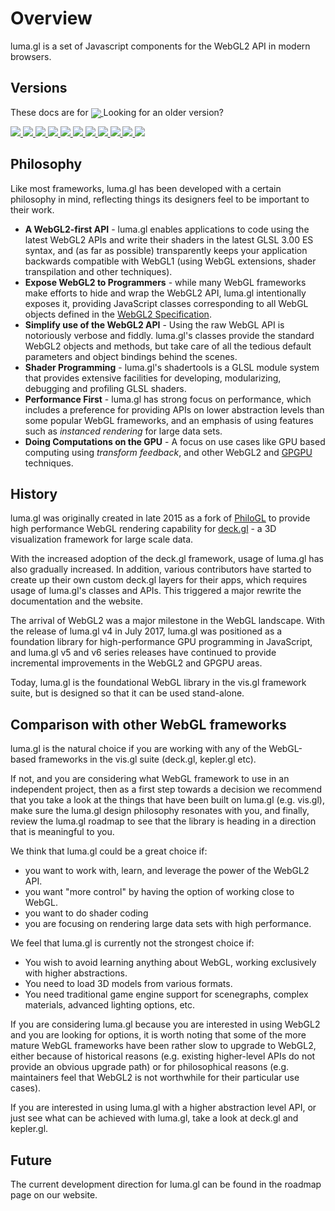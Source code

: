# Overview

luma.gl is a set of Javascript components for the WebGL2 API in modern browsers.


## Versions

These docs are for
<a href="https://github.com/uber/luma.gl/blob/7.0-release/docs">
  <img style="margin-bottom: -4px" src="https://img.shields.io/badge/luma.gl-v7.0-brightgreen.svg?style=flat-square" />
</a> Looking for an older version?

<a href="https://github.com/uber/luma.gl/blob/6.3-release/docs">
  <img src="https://img.shields.io/badge/v-6.3-green.svg?style=flat-square" />
</a>
<a href="https://github.com/uber/luma.gl/blob/6.2-release/docs">
  <img src="https://img.shields.io/badge/v-6.2-green.svg?style=flat-square" />
</a>
<a href="https://github.com/uber/luma.gl/blob/6.1-release/docs">
  <img src="https://img.shields.io/badge/v-6.1-green.svg?style=flat-square" />
</a>
<a href="https://github.com/uber/luma.gl/blob/6.0-release/docs">
  <img src="https://img.shields.io/badge/v-6.0-green.svg?style=flat-square" />
</a>
<a href="https://github.com/uber/luma.gl/blob/5.3-release/docs">
  <img src="https://img.shields.io/badge/v-5.3-green.svg?style=flat-square" />
</a>
<a href="https://github.com/uber/luma.gl/blob/5.2-release/docs">
  <img src="https://img.shields.io/badge/v-5.2-green.svg?style=flat-square" />
</a>
<a href="https://github.com/uber/luma.gl/blob/5.1-release/docs">
  <img src="https://img.shields.io/badge/v-5.1-green.svg?style=flat-square" />
</a>
<a href="https://github.com/uber/luma.gl/blob/5.0-release/docs">
  <img src="https://img.shields.io/badge/v-5.0-green.svg?style=flat-square" />
</a>
<a href="https://github.com/uber/luma.gl/blob/4.1-release/docs">
  <img src="https://img.shields.io/badge/v-4.1-green.svg?style=flat-square" />
</a>
<a href="https://github.com/uber/luma.gl/blob/4.0-release/docs">
  <img src="https://img.shields.io/badge/v-4.0-green.svg?style=flat-square" />
</a>
<a href="https://github.com/uber/luma.gl/tree/3.0-release/docs">
  <img src="https://img.shields.io/badge/v-3.0-green.svg?style=flat-square" />
</a>



## Philosophy

Like most frameworks, luma.gl has been developed with a certain philosophy in mind, reflecting things its designers feel to be important to their work.

- **A WebGL2-first API** - luma.gl enables applications to code using the latest WebGL2 APIs and write their shaders in the latest GLSL 3.00 ES syntax, and (as far as possible) transparently keeps your application backwards compatible with WebGL1 (using WebGL extensions, shader transpilation and other techniques).
- **Expose WebGL2 to Programmers** - while many WebGL frameworks make efforts to hide and wrap the WebGL2 API, luma.gl intentionally exposes it, providing JavaScript classes corresponding to all WebGL objects defined in the [WebGL2 Specification](https://www.khronos.org/registry/webgl/specs/latest/2.0/).
- **Simplify use of the WebGL2 API** - Using the raw WebGL API is notoriously verbose and fiddly. luma.gl's classes provide the standard WebGL2 objects and methods, but take care of all the tedious default parameters and object bindings behind the scenes.
- **Shader Programming** - luma.gl's shadertools is a GLSL module system that provides extensive facilities for developing, modularizing, debugging and profiling GLSL shaders.
- **Performance First** - luma.gl has strong focus on performance, which includes a preference for providing APIs on lower abstraction levels than some popular WebGL frameworks, and an emphasis of using features such as *instanced rendering* for large data sets.
- **Doing Computations on the GPU** - A focus on use cases like GPU based computing using *transform feedback*, and other WebGL2 and [GPGPU](https://en.wikipedia.org/wiki/General-purpose_computing_on_graphics_processing_units) techniques.


## History

luma.gl was originally created in late 2015 as a fork of [PhiloGL](https://github.com/philogb/philogl) to provide high performance WebGL rendering capability for [deck.gl](https://github.com/uber/deck.gl) - a 3D visualization framework for large scale data.

With the increased adoption of the deck.gl framework, usage of luma.gl has also gradually increased. In addition, various contributors have started to create up their own custom deck.gl layers for their apps, which requires usage of luma.gl's classes and APIs. This triggered a major rewrite the documentation and the website.

The arrival of WebGL2 was a major milestone in the WebGL landscape. With the release of luma.gl v4 in July 2017, luma.gl was positioned as a foundation library for high-performance GPU programming in JavaScript, and luma.gl v5 and v6 series releases have continued to provide incremental improvements in the WebGL2 and GPGPU areas.

Today, luma.gl is the foundational WebGL library in the vis.gl framework suite, but is designed so that it can be used stand-alone.


## Comparison with other WebGL frameworks

luma.gl is the natural choice if you are working with any of the WebGL-based frameworks in the vis.gl suite (deck.gl, kepler.gl etc).

If not, and you are considering what WebGL framework to use in an independent project, then as a first step towards a decision we recommend that you take a look at the things that have been built on luma.gl (e.g. vis.gl), make sure the luma.gl design philosophy resonates with you, and finally, review the luma.gl roadmap to see that the library is heading in a direction that is meaningful to you.

We think that luma.gl could be a great choice if:

* you want to work with, learn, and leverage the power of the WebGL2 API.
* you want "more control" by having the option of working close to WebGL.
* you want to do shader coding
* you are focusing on rendering large data sets with high performance.

We feel that luma.gl is currently not the strongest choice if:

* You wish to avoid learning anything about WebGL, working exclusively with higher abstractions.
* You need to load 3D models from various formats.
* You need traditional game engine support for scenegraphs, complex materials, advanced lighting options, etc.

If you are considering luma.gl because you are interested in using WebGL2 and you are looking for options, it is worth noting that some of the more mature WebGL frameworks have been rather slow to upgrade to WebGL2, either because of historical reasons (e.g. existing higher-level APIs do not provide an obvious upgrade path) or for philosophical reasons (e.g. maintainers feel that WebGL2 is not worthwhile for their particular use cases).

If you are interested in using luma.gl with a higher abstraction level API, or just see what can be achieved with luma.gl, take a look at deck.gl and kepler.gl.


## Future

The current development direction for luma.gl can be found in the roadmap page on our website.
